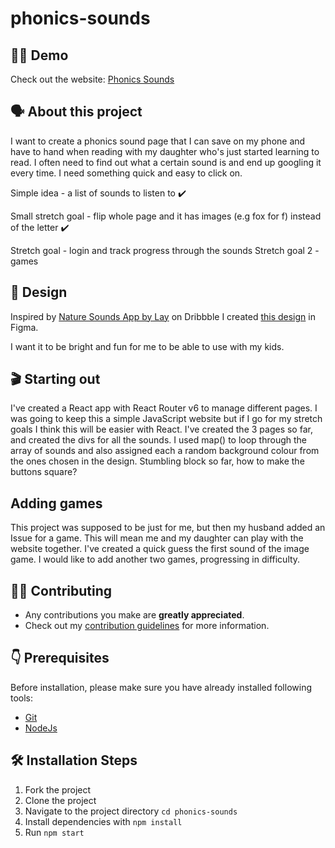 
# phonics-sounds

## 👨‍💻 Demo

Check out the website: [Phonics Sounds](https://focused-swirles-0bc3a1.netlify.app/)

## 🗣️ About this project

I want to create a phonics sound page that I can save on my phone and have to hand when reading with my daughter who's just started learning to read. I often need to find out what a certain sound is and end up googling it every time. I need something quick and easy to click on. 

Simple idea - a list of sounds to listen to ✔️

Small stretch goal - flip whole page and it has images (e.g fox for f) instead of the letter ✔️

Stretch goal - login and track progress through the sounds
Stretch goal 2 - games

## 🎨 Design

Inspired by [Nature Sounds App by Lay](https://dribbble.com/shots/8832668-Nature-Sounds-App) on Dribbble I created [this design](https://www.figma.com/file/rGauNq8bzvkADENejijRWX/Phonics-design?node-id=0%3A1) in Figma.

I want it to be bright and fun for me to be able to use with my kids.


## 🎬 Starting out

I've created a React app with React Router v6 to manage different pages. I was going to keep this a simple JavaScript website but if I go for my stretch goals I think this will be easier with React. I've created the 3 pages so far, and created the divs for all the sounds. I used map() to loop through the array of sounds and also assigned each a random background colour from the ones chosen in the design. Stumbling block so far, how to make the buttons square?

## Adding games

This project was supposed to be just for me, but then my husband added an Issue for a game. This will mean me and my daughter can play with the website together. I've created a quick guess the first sound of the image game. I would like to add another two games, progressing in difficulty.


## 👨‍💻 Contributing

- Any contributions you make are **greatly appreciated**.
- Check out my [contribution guidelines](https://github.com/hellodeborahuk/phonics-sounds/blob/main/Contributing.md) for more information.

## 👇 Prerequisites

Before installation, please make sure you have already installed following tools:
- [Git](https://git-scm.com/downloads)
- [NodeJs](https://nodejs.org/en/download/)

## 🛠️ Installation Steps

1. Fork the project
2. Clone the project
3. Navigate to the project directory `cd phonics-sounds`
4. Install dependencies with `npm install`
5. Run `npm start`